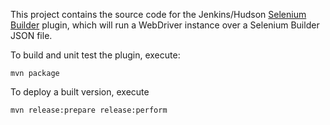 This project contains the source code for the Jenkins/Hudson [Selenium Builder](http://sebuilder.github.com/se-builder/) plugin,
which will run a WebDriver instance over a Selenium Builder JSON file.

To build and unit test the plugin, execute:
	
	mvn package
	
To deploy a built version, execute

	mvn release:prepare release:perform
